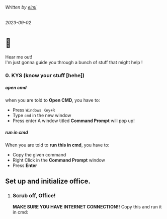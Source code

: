 ###### Written by [eimi](instagram.com/miqumi_san)
###### 2023-09-02

# 👋
Hear me out!  
I'm just gonna guide you through a bunch of stuff that might help !  
### 0. KYS (know your stuff \[hehe\])
##### open cmd
when you are told to **Open CMD**, you have to:
- Press `Windows Key+R`
- Type `cmd` in the new window
- Press enter
A window titled **Command Prompt** will pop up!

##### run in cmd
When you are told to **run this in cmd**, you have to:
- Copy the given command
- Right Click in the **Command Prompt** window
- Press **Enter**


## Set up and initialize office.
1. ### Scrub off, Office!
   **MAKE SURE YOU HAVE INTERNET CONNECTION!!**
Copy this and run it in cmd:
```
